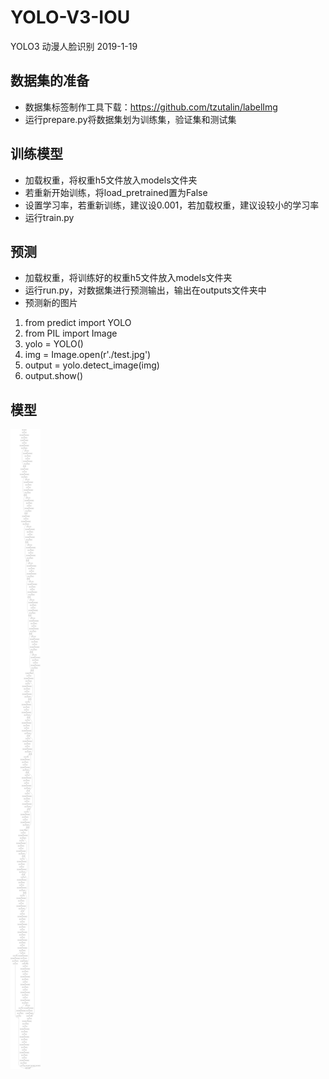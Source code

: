 # YOLO-V3-IOU
YOLO3 动漫人脸识别 2019-1-19
## 数据集的准备 
- 数据集标签制作工具下载：https://github.com/tzutalin/labelImg
- 运行prepare.py将数据集划为训练集，验证集和测试集
## 训练模型
- 加载权重，将权重h5文件放入models文件夹
- 若重新开始训练，将load_pretrained置为False
- 设置学习率，若重新训练，建议设0.001，若加载权重，建议设较小的学习率
- 运行train.py
## 预测
- 加载权重，将训练好的权重h5文件放入models文件夹
- 运行run.py，对数据集进行预测输出，输出在outputs文件夹中
- 预测新的图片 
1. from predict import YOLO
2. from PIL import Image
3. yolo = YOLO()
4. img = Image.open(r'./test.jpg')
5. output = yolo.detect_image(img)
6. output.show()
## 模型
![](images\model.png)

